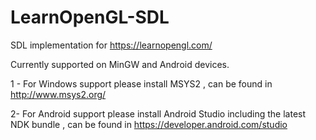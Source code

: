 # LearnOpenGL-SDL
SDL implementation for https://learnopengl.com/

Currently supported on MinGW and Android devices.
 
1 - For Windows support please install MSYS2  , can be found in http://www.msys2.org/

2- For Android support please install Android Studio including the latest NDK bundle , can be found in https://developer.android.com/studio
